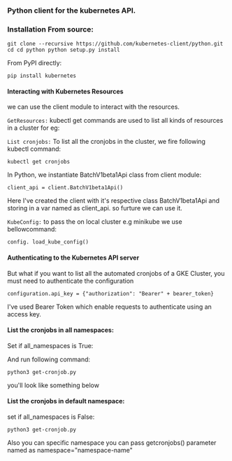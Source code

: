 ### Python client for the kubernetes API.

### Installation From source:

`git clone --recursive https://github.com/kubernetes-client/python.git cd
 cd python
 python setup.py install`

 From PyPI directly:

`pip install kubernetes`

#### Interacting with Kubernetes Resources

we can use the client module to interact with the resources. 

`GetResources:` kubectl get commands are used to list all kinds of resources in a cluster for eg:

`List cronjobs:` To list all the cronjobs in the cluster, we fire following kubectl command:

```kubectl get cronjobs``` 

In Python, we instantiate BatchV1beta1Api class from client module:

`client_api = client.BatchV1beta1Api()`

Here I've created the client with it's respective class BatchV1beta1Api
and storing in a var named as client_api. so furture we can use it.

`KubeConfig:` to pass the on local cluster e.g minikube we use bellowcommand: 

`config. load_kube_config()`

#### Authenticating to the Kubernetes API server

But what if you want to list all the automated cronjobs of a GKE Cluster, you must need to authenticate the configuration

`configuration.api_key = {"authorization": "Bearer" + bearer_token}` 

I've used Bearer Token which enable requests to authenticate using an access key.

#### List the cronjobs in all namespaces:

Set if all_namespaces is True:

And run following command:

`python3 get-cronjob.py`

you'll look like something below

#### List the cronjobs in default namespace:

set if all_namespaces is False:

`python3 get-cronjob.py`

Also you can  specific namespace you can pass getcronjobs() parameter named as namespace="namespace-name"
